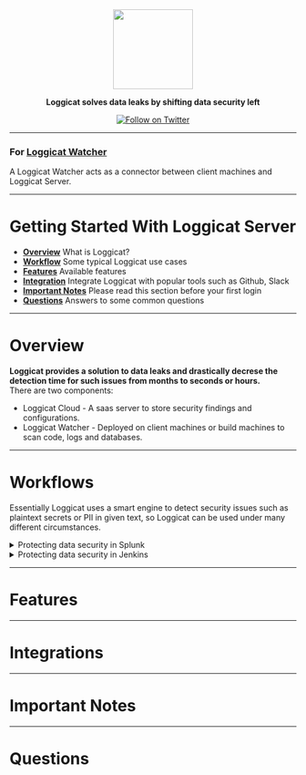 <div align="center">

<img src="https://raw.githubusercontent.com/loggicat/Loggicat-Server-Wiki/main/public/loggicatCloud.png" height="140" />

**Loggicat solves data leaks by shifting data security left**

[![Follow on Twitter](https://img.shields.io/twitter/follow/loggicat?style=social)](https://twitter.com/loggicat)

---

</div>

<h3 align="left">
For <a href="https://github.com/loggicat/Loggicat-watcher-public">Loggicat Watcher</a>
</h3>
A Loggicat Watcher acts as a connector between client machines and Loggicat Server.
<br />

---

# Getting Started With Loggicat Server
* **[Overview](https://github.com/loggicat/Loggicat-Server-Wiki/blob/main/README.md#overview)** What is Loggicat?
* **[Workflow](https://github.com/loggicat/Loggicat-Server-Wiki/blob/main/README.md#workflows)** Some typical Loggicat use cases
* **[Features](https://github.com/loggicat/Loggicat-Server-Wiki/blob/main/README.md#features)** Available features
* **[Integration](https://github.com/loggicat/Loggicat-Server-Wiki/blob/main/README.md#integrations)** Integrate Loggicat with popular tools such as Github, Slack
* **[Important Notes](https://github.com/loggicat/Loggicat-Server-Wiki/blob/main/README.md#important-notes)** Please read this section before your first login
* **[Questions](https://github.com/loggicat/Loggicat-Server-Wiki/blob/main/README.md#questions)** Answers to some common questions


---

# Overview
**Loggicat provides a solution to data leaks and drastically decrese the detection time for such issues from months to seconds or hours.**
<br />
There are two components:
- Loggicat Cloud - A saas server to store security findings and configurations.
- Loggicat Watcher - Deployed on client machines or build machines to scan code, logs and databases.

---

# Workflows
Essentially Loggicat uses a smart engine to detect security issues such as plaintext secrets or PII in given text, so Loggicat can be used under many different circumstances.
<details>
<summary>
  Protecting data security in Splunk
</summary>
<br />
Before sending local logs to Splunk, we can now have Loggicat watcher to monitor local logs first and any potential sensitive data will be extracted from the logs and sent to Loggicat Server, your splunk logs will always be clean. 
<br />
  
_Noted : Streaming mode is currentely not supproted. It will be added in the next release.
 
</details>
<details>
<summary>
  Protecting data security in Jenkins
</summary>
<br />
Monitor Jenkins 

</details>

---

# Features

---

# Integrations

---

# Important Notes

---

# Questions
